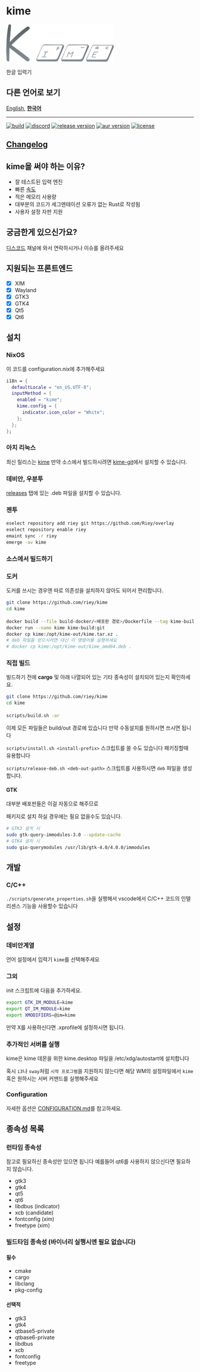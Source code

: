 # kime

[<img src="./docs/assets/kime-roundy-default-without-text-bluegrey.png" height="100">](https://github.com/Riey/kime)

한글 입력기

## 다른 언어로 보기

[English](./README.md), [**한국어**](./README.ko.md)

---

[<img alt="build" src="https://img.shields.io/github/actions/workflow/status/Riey/kime/ci.yaml?style=for-the-badge&branch=develop" height="25">](https://github.com/Riey/kime/actions?query=workflow%3ACI)
[<img alt="discord" src="https://img.shields.io/discord/801107569505992705.svg?style=for-the-badge" height="25">](https://discord.gg/YPnEfZqC6y)
[<img alt="release version" src="https://img.shields.io/github/v/release/Riey/kime?style=for-the-badge" height="25">](https://github.com/Riey/kime/releases)
[<img alt="aur version" src="https://img.shields.io/aur/version/kime?style=for-the-badge" height="25">](https://aur.archlinux.org/packages/kime/)
[<img alt="license" src="https://img.shields.io/github/license/Riey/kime?style=for-the-badge" height="25">](https://github.com/Riey/kime/blob/master/LICENSE)

## [Changelog](docs/CHANGELOG.md)

## kime을 써야 하는 이유?

* 잘 테스트된 입력 엔진
* 빠른 [속도](https://github.com/Riey/kime/wiki/Performance)
* 적은 메모리 사용량
* 대부분의 코드가 세그멘테이션 오류가 없는 Rust로 작성됨
* 사용자 설정 자판 지원

## 궁금한게 있으신가요?

[디스코드](https://discord.gg/YPnEfZqC6y) 채널에 와서 연락하시거나 이슈를 올려주세요

## 지원되는 프론트엔드

- [x] XIM
- [x] Wayland
- [x] GTK3
- [x] GTK4
- [x] Qt5
- [x] Qt6

## 설치

### NixOS

이 코드를 configuration.nix에 추가해주세요

```nix
i18n = {
  defaultLocale = "en_US.UTF-8";
  inputMethod = {
    enabled = "kime";
    kime.config = {
      indicator.icon_color = "White";
    };
  };
};
```

### 아치 리눅스

최신 릴리스는 [kime](https://aur.archlinux.org/packages/kime) 만약 소스에서 빌드하시려면 [kime-git](https://aur.archlinux.org/packages/kime-git)에서 설치할 수 있습니다.

### 데비안, 우분투

[releases](https://github.com/Riey/kime/releases) 탭에 있는 .deb 파일을 설치할 수 있습니다.

### 젠투

```sh
eselect repository add riey git https://github.com/Riey/overlay
eselect repository enable riey
emaint sync -r riey
emerge -av kime
```

### 소스에서 빌드하기

### 도커

도커를 쓰시는 경우엔 따로 의존성을 설치하지 않아도 되어서 편리합니다.

```sh
git clone https://github.com/riey/kime
cd kime

docker build --file build-docker/<배포판 경로>/Dockerfile --tag kime-build:git .
docker run --name kime kime-build:git
docker cp kime:/opt/kime-out/kime.tar.xz .
# deb 파일을 얻으시려면 대신 이 명령어를 실행하세요
# docker cp kime:/opt/kime-out/kime_amd64.deb .
```

### 직접 빌드

빌드하기 전에 **cargo** 및 아래 나열되어 있는 기타 종속성이 설치되어 있는지 확인하세요.

```sh
git clone https://github.com/riey/kime
cd kime

scripts/build.sh -ar
```

이제 모든 파일들은 build/out 경로에 있습니다 만약 수동설치를 원하시면 쓰시면 됩니다

`scripts/install.sh <install-prefix>` 스크립트를 쓸 수도 있습니다 패키징할때 유용합니다

`scripts/release-deb.sh <deb-out-path>` 스크립트를 사용하시면 `deb` 파일을 생성합니다.

#### GTK

대부분 배포판들은 이걸 자동으로 해주므로

패키지로 설치 하실 경우에는 필요 없을수도 있습니다.

```sh
# GTK3 설치 시
sudo gtk-query-immodules-3.0 --update-cache
# GTK4 설치 시
sudo gio-querymodules /usr/lib/gtk-4.0/4.0.0/immodules
```

## 개발

### C/C++

`./scripts/generate_properties.sh`을 실행해서 vscode에서 C/C++ 코드의 인텔리센스 기능을 사용할수 있습니다

## 설정

### 데비안계열

언어 설정에서 입력기 `kime`를 선택해주세요

### 그외

init 스크립트에 다음을 추가하세요.

```sh
export GTK_IM_MODULE=kime
export QT_IM_MODULE=kime
export XMODIFIERS=@im=kime
```

만약 X를 사용하신다면 .xprofile에 설정하시면 됩니다.

### 추가적인 서버를 실행

kime은 kime 데몬을 위한 kime.desktop 파일을 /etc/xdg/autostart에 설치합니다

혹시 `i3`나 `sway`처럼 `시작 프로그램`을 지원하지 않는다면 해당 WM의 설정파일에서 `kime` 혹은 원하시는 서버 커맨드를 실행해주세요

### Configuration

자세한 옵션은 [CONFIGURATION.md](docs/CONFIGURATION.ko.md)를 참고하세요.

## 종속성 목록

### 런타임 종속성

참고로 필요하신 종속성만 있으면 됩니다
예를들어 qt6를 사용하지 않으신다면 필요하지 않습니다.

* gtk3
* gtk4
* qt5
* qt6
* libdbus (indicator)
* xcb (candidate)
* fontconfig (xim)
* freetype (xim)

### 빌드타임 종속성 (바이너리 실행시엔 필요 없습니다)

#### 필수

* cmake
* cargo
* libclang
* pkg-config

#### 선택적

* gtk3
* gtk4
* qtbase5-private
* qtbase6-private
* libdbus
* xcb
* fontconfig
* freetype
